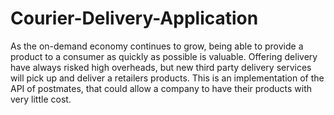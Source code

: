 # Courier-Delivery-Application
As the on-demand economy continues to grow, being able to provide a product to a consumer as quickly as possible is valuable.
Offering delivery have always risked high overheads, but new third party delivery services will pick up and deliver a retailers products.
This is an implementation of the API of postmates, that could allow a company to have their products with very little cost.

